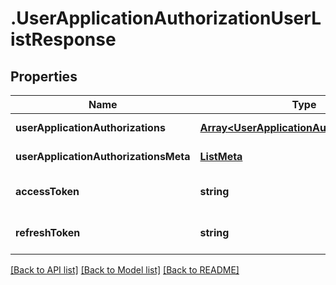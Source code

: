 # .UserApplicationAuthorizationUserListResponse

## Properties

Name | Type | Description | Notes
------------ | ------------- | ------------- | -------------
**userApplicationAuthorizations** | [**Array&lt;UserApplicationAuthorizationData&gt;**](UserApplicationAuthorizationData.md) |  | [default to undefined]
**userApplicationAuthorizationsMeta** | [**ListMeta**](ListMeta.md) |  | [default to undefined]
**accessToken** | **string** |  | [optional] [default to undefined]
**refreshToken** | **string** |  | [optional] [default to undefined]


[[Back to API list]](../README.md#documentation-for-api-endpoints) [[Back to Model list]](../README.md#documentation-for-models) [[Back to README]](../README.md)
